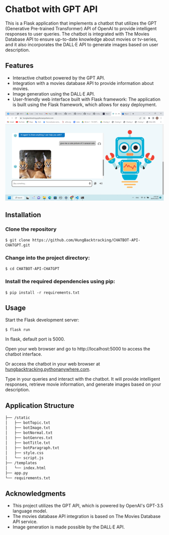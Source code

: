 # Chatbot with GPT API

This is a Flask application that implements a chatbot that utilizes the GPT (Generative Pre-trained Transformer) API of OpenAI to provide intelligent responses to user queries. The chatbot is integrated with The Movies Database API to ensure up-to-date knowledge about movies or tv-series, and it also incorporates the DALL·E API to generate images based on user description.

## Features

- Interactive chatbot powered by the GPT API.
- Integration with a movies database API to provide information about movies.
- Image generation using the DALL·E API.
- User-friendly web interface built with Flask framework: The application is built using the Flask framework, which allows for easy deployment.

![Example Image](./readme/demo.png)


## Installation

### Clone the repository

```
$ git clone https://github.com/HungBacktracking/CHATBOT-API-CHATGPT.git
```

### Change into the project directory:

```
$ cd CHATBOT-API-CHATGPT
```

### Install the required dependencies using pip:

```
$ pip install -r requirements.txt
```

## Usage

Start the Flask development server:

```
$ flask run
```

In flask, default port is 5000.

Open your web browser and go to http://localhost:5000 to access the chatbot interface.

Or access the chatbot in your web browser at [hungbacktracking.pythonanywhere.com](https://hungbacktracking.pythonanywhere.com/).


Type in your queries and interact with the chatbot. It will provide intelligent responses, retrieve movie information, and generate images based on your description.

## Application Structure 
```
├── /static
│   ├── botTopic.txt
│   ├── botImage.txt
│   ├── botNormal.txt
│   ├── botGenres.txt
│   ├── botTitle.txt
│   ├── botParagraph.txt
│   ├── style.css
│   └── script.js
├── /templates
│   └── index.html
├── app.py
└── requirements.txt
```

## Acknowledgments
- This project utilizes the GPT API, which is powered by OpenAI's GPT-3.5 language model.
- The movies database API integration is based on The Movies Database API service.
- Image generation is made possible by the DALL·E API.

